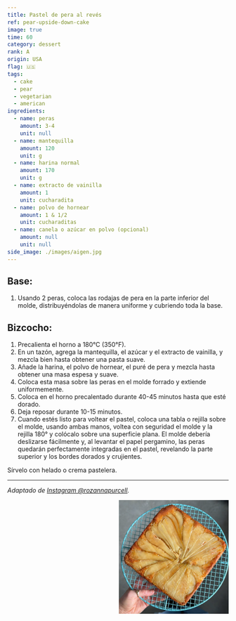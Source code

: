 ```yaml
---
title: Pastel de pera al revés
ref: pear-upside-down-cake
image: true
time: 60
category: dessert
rank: A
origin: USA
flag: 🇺🇸
tags:
  - cake
  - pear
  - vegetarian
  - american
ingredients:
  - name: peras
    amount: 3-4
    unit: null
  - name: mantequilla
    amount: 120
    unit: g
  - name: harina normal
    amount: 170
    unit: g
  - name: extracto de vainilla
    amount: 1
    unit: cucharadita
  - name: polvo de hornear
    amount: 1 & 1/2
    unit: cucharaditas
  - name: canela o azúcar en polvo (opcional)
    amount: null
    unit: null
side_image: ./images/aigen.jpg
---
```


## Base:
1. Usando 2 peras, coloca las rodajas de pera en la parte inferior del molde, distribuyéndolas de manera uniforme y cubriendo toda la base.

## Bizcocho:
1. Precalienta el horno a 180°C (350°F).
2. En un tazón, agrega la mantequilla, el azúcar y el extracto de vainilla, y mezcla bien hasta obtener una pasta suave.
3. Añade la harina, el polvo de hornear, el puré de pera y mezcla hasta obtener una masa espesa y suave.
4. Coloca esta masa sobre las peras en el molde forrado y extiende uniformemente.
5. Coloca en el horno precalentado durante 40-45 minutos hasta que esté dorado.
6. Deja reposar durante 10-15 minutos.
7. Cuando estés listo para voltear el pastel, coloca una tabla o rejilla sobre el molde, usando ambas manos, voltea con seguridad el molde y la rejilla 180° y colócalo sobre una superficie plana. El molde debería deslizarse fácilmente y, al levantar el papel pergamino, las peras quedarán perfectamente integradas en el pastel, revelando la parte superior y los bordes dorados y crujientes.

Sírvelo con helado o crema pastelera.

---

_Adaptado de [Instagram @rozannapurcell](https://www.instagram.com/reel/C4SdNxeszb7/?utm_source=ig_web_copy_link)._

<img src="images/pear_upsidedown_cake.png" style="width:250px; float:right;"/>